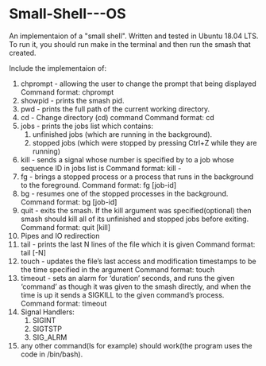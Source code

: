# Small-Shell---OS

An implementaion of a "small shell". Written and tested in Ubuntu 18.04 LTS.
To run it, you should run make in the terminal and then run the smash that created.

Include the implementaion of:
1. chprompt - allowing the user to change the prompt that being displayed
    Command format:
    chprompt <new-prompt>
2. showpid - prints the smash pid.
3. pwd - prints the full path of the current working directory. 
4. cd - Change directory (cd) command
    Command format:
    cd <new-path>
5. jobs - prints the jobs list which contains:
    1. unfinished jobs (which are running in the background).
    2. stopped jobs (which were stopped by pressing Ctrl+Z while they are running)
6. kill - sends a signal whose number is specified by <signum> to a job whose sequence ID in jobs list is <job-id>
    Command format:
    kill -<signum> <jobid>
7. fg - brings a stopped process or a process that runs in the background to the foreground.
    Command format:
    fg [job-id]
8. bg - resumes one of the stopped processes in the background.
    Command format:
    bg [job-id]
9. quit - exits the smash. If the kill argument was specified(optional) then smash should kill all of its
   unfinished and stopped jobs before exiting.
    Command format:
    quit [kill]
10. Pipes and IO redirection
11. tail - prints the last N lines of the file which it is given 
    Command format:
    tail [-N] <file-name>
12. touch - updates the file’s last access and modification timestamps to be the time specified in the <timestamp> argument
    Command format: 
    touch <file-name> <timestamp>
13. timeout - sets an alarm for ‘duration’ seconds, and runs the given ‘command’ as though it was given to the smash directly, and when the time is up it sends a SIGKILL to the given command’s process.
    Command format:
    timeout <duration> <command>
14. Signal Handlers: 
    1. SIGINT
    2. SIGTSTP
    3. SIG_ALRM
15. any other command(ls for example) should work(the program uses the code in /bin/bash).
